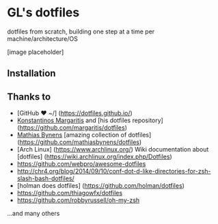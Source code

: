 # GL's dotfiles
dotfiles from scratch, building one step at a time per machine/architecture/OS

[image placeholder]

## Installation

## Thanks to

* [GitHub ❤ ~/] (https://dotfiles.github.io/)
* [Konstantinos Margaritis](https://margaritis.org/) and [his dotfiles repository] (https://github.com/margaritis/dotfiles)
* [Mathias Bynens](https://mathiasbynens.be/) [amazing collection of dotfiles] (https://github.com/mathiasbynens/dotfiles)
* [Arch Linux] (https://www.archlinux.org/) Wiki documentation about [dotfiles] (https://wiki.archlinux.org/index.php/Dotfiles)
* https://github.com/webpro/awesome-dotfiles
* http://chr4.org/blog/2014/09/10/conf-dot-d-like-directories-for-zsh-slash-bash-dotfiles/
* [holman does dotfiles] (https://github.com/holman/dotfiles)
* https://github.com/thiagowfx/dotfiles
* https://github.com/robbyrussell/oh-my-zsh

...and many others
